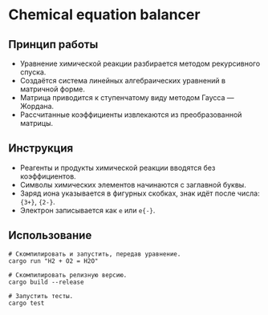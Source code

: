 # Chemical equation balancer

## Принцип работы
* Уравнение химической реакции разбирается методом рекурсивного спуска.
* Создаётся система линейных алгебраических уравнений в матричной форме.
* Матрица приводится к ступенчатому виду методом Гаусса — Жордана.
* Рассчитанные коэффициенты извлекаются из преобразованной матрицы.

## Инструкция
* Реагенты и продукты химической реакции вводятся без коэффициентов.
* Символы химических элементов начинаются с заглавной буквы.
* Заряд иона указывается в фигурных скобках, знак идёт после числа: `{3+}`, `{2-}`.
* Электрон записывается как `e` или `e{-}`.

## Использование

```shell script
# Скомпилировать и запустить, передав уравнение.
cargo run "H2 + O2 = H2O"

# Скомпилировать релизную версию.
cargo build --release

# Запустить тесты.
cargo test
```
